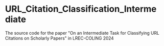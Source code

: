 # URL_Citation_Classification_Intermediate
The source code for the paper "On an Intermediate Task for Classifying URL Citations on Scholarly Papers" in LREC-COLING 2024
